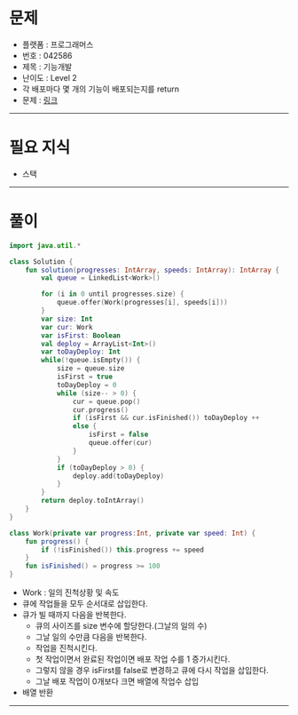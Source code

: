 # 문제
- 플랫폼 : 프로그래머스
- 번호 : 042586
- 제목 : 기능개발
- 난이도 : Level 2
- 각 배포마다 몇 개의 기능이 배포되는지를 return
- 문제 : <a href="https://school.programmers.co.kr/learn/courses/30/lessons/42586" target="_blank">링크</a>

---

# 필요 지식
- 스택

---

# 풀이
```kotlin
import java.util.*

class Solution {
    fun solution(progresses: IntArray, speeds: IntArray): IntArray {
        val queue = LinkedList<Work>()

        for (i in 0 until progresses.size) {
            queue.offer(Work(progresses[i], speeds[i]))
        }
        var size: Int
        var cur: Work
        var isFirst: Boolean
        val deploy = ArrayList<Int>()
        var toDayDeploy: Int
        while(!queue.isEmpty()) {
            size = queue.size
            isFirst = true
            toDayDeploy = 0
            while (size-- > 0) {
                cur = queue.pop()
                cur.progress()
                if (isFirst && cur.isFinished()) toDayDeploy ++
                else {
                    isFirst = false
                    queue.offer(cur)
                }
            }
            if (toDayDeploy > 0) {
                deploy.add(toDayDeploy)
            }
        }
        return deploy.toIntArray()
    }
}

class Work(private var progress:Int, private var speed: Int) {
    fun progress() {
        if (!isFinished()) this.progress += speed
    }
    fun isFinished() = progress >= 100
}
```
- Work : 일의 진척상황 및 속도
- 큐에 작업들을 모두 순서대로 삽입한다.
- 큐가 빌 때까지 다음을 반복한다.
  - 큐의 사이즈를 size 변수에 할당한다.(그날의 일의 수)
  - 그날 일의 수만큼 다음을 반복한다.
  - 작업을 진척시킨다.
  - 첫 작업이면서 완료된 작업이면 배포 작업 수를 1 증가시킨다.
  - 그렇지 않을 경우 isFirst를 false로 변경하고 큐에 다시 작업을 삽입한다.
  - 그날 배포 작업이 0개보다 크면 배열에 작업수 삽입
- 배열 반환

---
